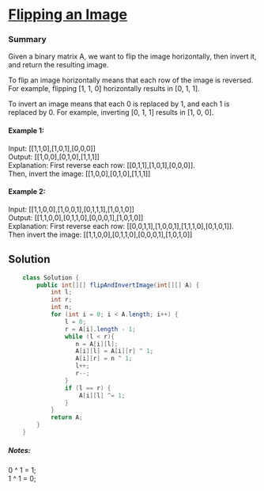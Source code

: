 # [Flipping an Image](https://leetcode.com/problems/flipping-an-image/)
### Summary 
Given a binary matrix A, we want to flip the image horizontally, then invert it, and return the resulting image.

To flip an image horizontally means that each row of the image is reversed.  For example, flipping [1, 1, 0] horizontally results in [0, 1, 1].

To invert an image means that each 0 is replaced by 1, and each 1 is replaced by 0. For example, inverting [0, 1, 1] results in [1, 0, 0].

#### Example 1:
Input: [[1,1,0],[1,0,1],[0,0,0]]  
Output: [[1,0,0],[0,1,0],[1,1,1]]  
Explanation: First reverse each row: [[0,1,1],[1,0,1],[0,0,0]].  
Then, invert the image: [[1,0,0],[0,1,0],[1,1,1]]  

#### Example 2: 
Input: [[1,1,0,0],[1,0,0,1],[0,1,1,1],[1,0,1,0]]  
Output: [[1,1,0,0],[0,1,1,0],[0,0,0,1],[1,0,1,0]]  
Explanation: First reverse each row: [[0,0,1,1],[1,0,0,1],[1,1,1,0],[0,1,0,1]].  
Then invert the image: [[1,1,0,0],[0,1,1,0],[0,0,0,1],[1,0,1,0]]  



## Solution
```java
    class Solution {
        public int[][] flipAndInvertImage(int[][] A) {
            int l;
            int r;
            int n;
            for (int i = 0; i < A.length; i++) {
                l = 0;
                r = A[i].length - 1;
                while (l < r){
                   n = A[i][l];
                   A[i][l] = A[i][r] ^ 1;
                   A[i][r] = n ^ 1;
                   l++;
                   r--;
                }
                if (l == r) {
                    A[i][l] ^= 1;
                }
            }
            return A;
        }
    }
```
##### Notes: 
  0 ^ 1 = 1;  
  1 ^ 1 = 0;



